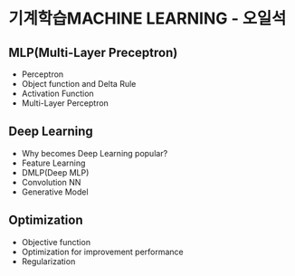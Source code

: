 # 기계학습MACHINE LEARNING - 오일석

## MLP(Multi-Layer Preceptron)
- Perceptron
- Object function and Delta Rule
- Activation Function
- Multi-Layer Perceptron
## Deep Learning
- Why becomes Deep Learning popular?
- Feature Learning
- DMLP(Deep MLP)
- Convolution NN
- Generative Model
## Optimization
- Objective function
- Optimization for improvement performance
- Regularization
